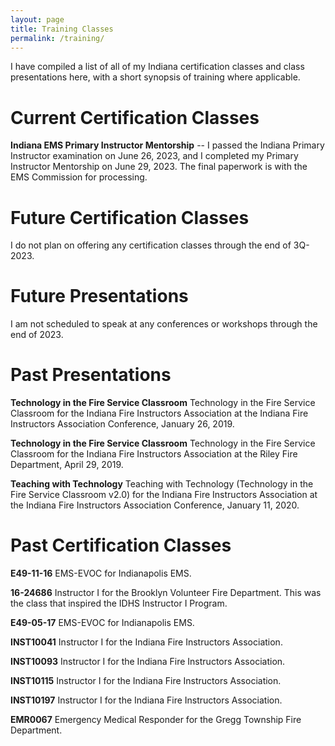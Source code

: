 ```yaml
---
layout: page
title: Training Classes
permalink: /training/
---
```

I have compiled a list of all of my Indiana certification classes and class presentations here, 
with a short synopsis of training where applicable.

# Current Certification Classes #
**Indiana EMS Primary Instructor Mentorship** --
I passed the Indiana Primary Instructor examination on June 26, 2023, and I completed my Primary Instructor 
Mentorship on June 29, 2023.  The final paperwork is with the EMS Commission for processing.

# Future Certification Classes #

I do not plan on offering any certification classes through the end of 3Q-2023.

# Future Presentations #

I am not scheduled to speak at any conferences or workshops through the end of 2023. 

# Past Presentations #
**Technology in the Fire Service Classroom** 
Technology in the Fire Service Classroom for the Indiana Fire Instructors Association at the 
Indiana Fire Instructors Association Conference, January 26, 2019.

**Technology in the Fire Service Classroom** 
Technology in the Fire Service Classroom for the Indiana Fire Instructors Association at the 
Riley Fire Department, April 29, 2019.

**Teaching with Technology** Teaching with Technology (Technology in the Fire Service Classroom v2.0) 
for the Indiana Fire Instructors Association at the Indiana Fire Instructors Association Conference, January 11, 2020.

# Past Certification Classes #
**E49-11-16** EMS-EVOC for Indianapolis EMS.

**16-24686** Instructor I for the Brooklyn Volunteer Fire Department.  This was the class that inspired the IDHS Instructor I Program.

**E49-05-17** EMS-EVOC for Indianapolis EMS.

**INST10041** Instructor I for the Indiana Fire Instructors Association. 

**INST10093** Instructor I for the Indiana Fire Instructors Association.

**INST10115** Instructor I for the Indiana Fire Instructors Association.

**INST10197** Instructor I for the Indiana Fire Instructors Association.

**EMR0067** Emergency Medical Responder for the Gregg Township Fire Department.
